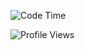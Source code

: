 <!--START_SECTION:waka-->
![Code Time](http://img.shields.io/badge/Code%20Time-2%2C723%20hrs%2047%20mins-blue)

![Profile Views](http://img.shields.io/badge/Profile%20Views-0-blue)


<!--END_SECTION:waka-->

